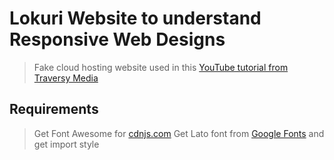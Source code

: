 # Lokuri Website to understand Responsive Web Designs

> Fake cloud hosting website used in this [YouTube tutorial from Traversy Media](https://www.youtube.com/watch?v=p0bGHP-PXD4)

## Requirements
> Get Font Awesome for [cdnjs.com](https://cdnjs.com/)
> Get Lato font from [Google Fonts](https://fonts.google.com) and get import style